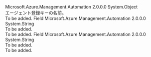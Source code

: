 <Type Name="AgentRegistrationKeyName" FullName="Microsoft.Azure.Management.Automation.Models.AgentRegistrationKeyName">
  <TypeSignature Language="C#" Value="public static class AgentRegistrationKeyName" />
  <TypeSignature Language="ILAsm" Value=".class public auto ansi abstract sealed beforefieldinit AgentRegistrationKeyName extends System.Object" />
  <TypeSignature Language="DocId" Value="T:Microsoft.Azure.Management.Automation.Models.AgentRegistrationKeyName" />
  <TypeSignature Language="VB.NET" Value="Public Class AgentRegistrationKeyName" />
  <TypeSignature Language="F#" Value="type AgentRegistrationKeyName = class" />
  <AssemblyInfo>
    <AssemblyName>Microsoft.Azure.Management.Automation</AssemblyName>
    <AssemblyVersion>2.0.0.0</AssemblyVersion>
  </AssemblyInfo>
  <Base>
    <BaseTypeName>System.Object</BaseTypeName>
  </Base>
  <Interfaces />
  <Docs>
    <summary>
            エージェント登録キーの名前。
            </summary>
    <remarks>To be added.</remarks>
  </Docs>
  <Members>
    <Member MemberName="Primary">
      <MemberSignature Language="C#" Value="public const string Primary;" />
      <MemberSignature Language="ILAsm" Value=".field public static literal string Primary" />
      <MemberSignature Language="DocId" Value="F:Microsoft.Azure.Management.Automation.Models.AgentRegistrationKeyName.Primary" />
      <MemberSignature Language="VB.NET" Value="Public Const Primary As String " />
      <MemberSignature Language="F#" Value="val mutable Primary : string" Usage="Microsoft.Azure.Management.Automation.Models.AgentRegistrationKeyName.Primary" />
      <MemberType>Field</MemberType>
      <AssemblyInfo>
        <AssemblyName>Microsoft.Azure.Management.Automation</AssemblyName>
        <AssemblyVersion>2.0.0.0</AssemblyVersion>
      </AssemblyInfo>
      <ReturnValue>
        <ReturnType>System.String</ReturnType>
      </ReturnValue>
      <Docs>
        <summary>To be added.</summary>
        <remarks>To be added.</remarks>
      </Docs>
    </Member>
    <Member MemberName="Secondary">
      <MemberSignature Language="C#" Value="public const string Secondary;" />
      <MemberSignature Language="ILAsm" Value=".field public static literal string Secondary" />
      <MemberSignature Language="DocId" Value="F:Microsoft.Azure.Management.Automation.Models.AgentRegistrationKeyName.Secondary" />
      <MemberSignature Language="VB.NET" Value="Public Const Secondary As String " />
      <MemberSignature Language="F#" Value="val mutable Secondary : string" Usage="Microsoft.Azure.Management.Automation.Models.AgentRegistrationKeyName.Secondary" />
      <MemberType>Field</MemberType>
      <AssemblyInfo>
        <AssemblyName>Microsoft.Azure.Management.Automation</AssemblyName>
        <AssemblyVersion>2.0.0.0</AssemblyVersion>
      </AssemblyInfo>
      <ReturnValue>
        <ReturnType>System.String</ReturnType>
      </ReturnValue>
      <Docs>
        <summary>To be added.</summary>
        <remarks>To be added.</remarks>
      </Docs>
    </Member>
  </Members>
</Type>